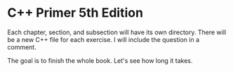 # C++ Primer 5th Edition

Each chapter, section, and subsection will have its own directory.
There will be a new C++ file for each exercise.
I will include the question in a comment. 

The goal is to finish the whole book. Let's see how long it takes. 